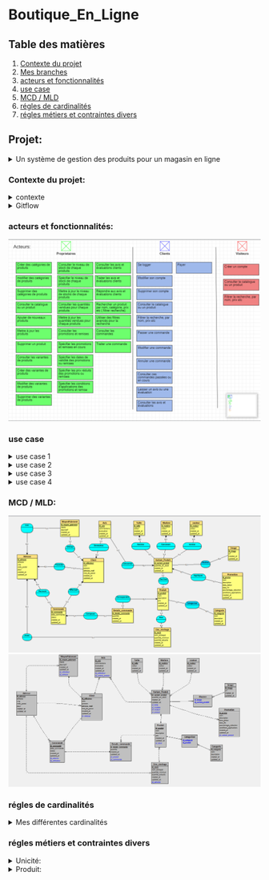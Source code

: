 ﻿# Boutique_En_Ligne  

## Table des matières

1. [Contexte du projet](#Contexte_du_projet)
2. [Mes branches](#Mesbranches)
3. [acteurs et fonctionnalités](#acteurs_et_fonctionnalités)
4. [use case](#use_case)
5. [MCD / MLD](#MCD/MLD)
6. [régles de cardinalités](#régles_de_cardinalités)
7. [régles métiers et contraintes divers](#régles_métiers_et_contraintes_divers)




## Projet:

<details>
   <summary>Un système de gestion des produits pour un magasin en ligne</summary>
    Une entreprise de magasin en ligne souhaite gérer efficacement ses stocks de produit, ajuster les prix , permettre aux clients de faire des commandes et de             répondre aux besoins des clients de manière rapide et précise.
 </details>

<a name="Contexte_du_projet"></a>
 ### Contexte du projet:
  
  <details>
      <summary>contexte</summary>
      Vous avez été chargé de développer un système de gestion des produits pour un magasin en ligne. L'objectif est de permettre aux propriétaires du magasin de gérer       efficacement leur catalogue de produits, d'ajouter de nouveaux produits, de mettre à jour les informations existantes et de suivre les stocks. Voici un ensemble       de fonctionnalités pour le système de gestion des produits :

      **Gestion des catégories **:
      Les propriétaires du magasin doivent pouvoir créer, modifier et supprimer des catégories de produits.
      Chaque produit doit être associé à une ou plusieurs catégories pour une organisation facile du catalogue.

      Ajout et modification de produits :
      Les propriétaires du magasin doivent pouvoir ajouter de nouveaux produits en fournissant des détails tels que le nom, la description, les images, les prix, etc.
      Ils doivent également pouvoir modifier les informations existantes pour mettre à jour les prix, les descriptions, les images, etc.

      Gestion des variantes de produits :
      Certains produits peuvent avoir des variantes, tels que différentes tailles, couleurs, options, etc.
      Les propriétaires du magasin doivent pouvoir gérer ces variantes et spécifier les stocks disponibles pour chaque variante.

      Gestion des stocks :
      Le système doit permettre aux propriétaires du magasin de suivre les niveaux de stock de chaque produit.
      Ils doivent pouvoir ajouter des stocks lorsqu'ils reçoivent de nouvelles livraisons et mettre à jour les quantités vendues.


      Gestion des promotions et des remises :
      Les propriétaires du magasin doivent pouvoir définir des promotions et des remises sur certains produits ou catégories.
      Ils doivent pouvoir spécifier les dates de validité, les prix réduits, les conditions d'application, etc.


      Gestion des avis et des évaluations :
      Les clients doivent pouvoir laisser des avis et des évaluations sur les produits.
      Les propriétaires du magasin doivent pouvoir afficher, gérer et répondre à ces avis.

      Recherche et filtrage :
      Le système doit permettre aux propriétaires du magasin de rechercher des produits par nom, catégorie, prix, etc.
      Des options de filtrage avancées peuvent être fournies pour faciliter la navigation et la recherche des produits.

      Gestion des commandes :
      Le système doit être intégré à la gestion des commandes pour suivre les ventes de produits et ajuster les stocks en conséquence.

      Ce système de gestion des produits permettra aux propriétaires du magasin de gérer efficacement leur catalogue en ligne, de suivre les stocks, d'ajuster les prix       et de répondre aux besoins des clients de manière rapide et précise.

  </details>
  
  
<details>

<summary>Gitflow</summary>

<a name="Mes_branches"></a>
#### Mes branches

La branche Main est le miroir de ma production. Il est donc logique que l'on ne puisse y pousser nos modifications directement.

La branche develop centralise toutes les nouvelles fonctionnalités qui seront livrées dans la prochaine version. Ici, il va falloir se forcer à ne pas y faire de modifications directement.
  
Trois autres types de branches vont ensuite nous permettre de travailler :
 <details>
    <summary>feature</summary>
   Je développe des fonctionnalités

Je vais développer sur une branche de type feature.

git checkout -b feature/<nom> develop

Si je développe une nouvelle fonctionnalité, elle sera logiquement appliquée à la prochaine version : je crée de ce fait ma branche à partir de la branche develop.

Je commence ainsi à travailler à partir du code mis à jour pour la nouvelle version.

git checkout dev
git merge feature/<nom> --no-ff
git branch -d feature/<nom>

Lorsque j'ai fini mon travail, je rapatrie celui-ci sur la branche de développement et je supprime la branche feature qui est devenue obsolète.
  </details>
    <details>
      <summary>release</summary>
Je prépare une nouvelle version pour la mise en production

Je vais travailler sur une branche de type release.

git checkout -b release/<version> develop

Je crée la branche à partir de la branche develop, ainsi, je pourrais lancer mes tests et appliquer mes corrections pendant que mes collègues commencent déjà le développement de nouvelles fonctionnalités pour la version suivante.

git checkout dev
git merge release/<version> --no-ff

git checkout master
git merge release/<version> --no-ff
git tag <version>

git branch -d release/<version>

Lorsque tous mes tests sont passés avec succès et que ma nouvelle version est prête à être mise en production, je pousse tout sur la branche Main et je n’oublie pas d'appliquer mes corrections à la branche de développement.

Je crée aussi un tag sur le dernier commit de la branche de production avec mon numéro de version afin de m’y retrouver plus tard.

Et, enfin, je supprime la branche release car maintenant, elle ne sert plus à grand-chose.
   </details>
     <details> 
       <summary>hotfix</summary>
       Je corrige un bug en production

Je vais donc travailler sur une branche de type hotfix.

git checkout -b hotfix/<name> master

Pour ce cas particulier, je crée ma branche à partir du miroir de production. En effet, je ne veux pas que toutes les fonctionnalités de ma branche de développement se retrouvent en production lors d’une simple correction de bug.

git checkout dev
git merge hotfix/<name> --no-ff

git checkout master
git merge hotfix/<name> --no-ff
git tag <version>

git branch -d hotfix/<name>

Mon bug étant corrigé, je dois l’appliquer sur le dev et la prod. Une fois encore je versionne avec un tag sur la branche Main et je supprime la branche hotfix.
      </details>
  
   
</details>

<a name="acteurs_et_fonctionnalités"></a>
   ### acteurs et fonctionnalités:
![Screenshot test.](asset/image/acteurs.png)

<a name="use_case"></a>
   ### use case

<details>
   <summary>use case 1 </summary>
![usecase1](https://github.com/LegrandThomas/Boutique_En_Ligne/assets/103045194/2a768d40-cebf-4dba-a35f-b23163d72d21)
</details>

<details>
   <summary>use case 2 </summary>
![usecase2](https://github.com/LegrandThomas/Boutique_En_Ligne/assets/103045194/33036cbf-1f45-4746-aac3-fdc0b30f68e8)
</details>

<details>
   <summary>use case 3 </summary>
![usecase3](https://github.com/LegrandThomas/Boutique_En_Ligne/assets/103045194/0945a5e6-d37a-4d5d-ab22-a9230e935e2e)
</details>

<details>
   <summary>use case 4</summary>
![usecase4](https://github.com/LegrandThomas/Boutique_En_Ligne/assets/103045194/2a87c0c4-9a87-4b05-8111-0c9158d3c5d0)
</details>


<a name="MCD/MLD"></a>
   ### MCD / MLD:
![Screenshot test.](asset/image/mcd_boutique_en_ligne.png)
![Screenshot test.](asset/image/mld_boutique_en_ligne.png)

<a name="régles_de_cardinalités"></a>
   ### régles de cardinalités

<details>
   <summary>Mes différentes cardinalités</summary>
<details>
   
 <summary>régle 1:</summary>
   -un produit appartient à 1 ou plusieurs catégories
   / une catégorie catégorise 0 ou plusieurs produits
</details>

<details>
 <summary>régle 2:</summary>
   -un lieu de stockage stock 0 ou plusieurs produits
   / un produit se trouve dans 1 et 1 seul lieu de stockage
</details>

<details>
 <summary>régle 3:</summary>
   -un produit est décliné en 1 ou plusieurs variant produit
   / un variant produit correspond à 1 et 1 seul produit
</details>

<details>
 <summary>régle 4:</summary>
   -un produit peut correspondre à 0 ou plusieurs détails de commande
   / un détail de commande correspond à 1 et 1 seul produit
</details>

<details>
 <summary>régle 5:</summary>
   -un lieu de stockage se situe à 1 et 1 seule adresse
   / une adresse est attribuée à 0 ou 1 lieu de stockage
</details>

<details>
 <summary>régle 6:</summary>
   -un  détail de commande compose 1 et 1 seul commande
   / une commande est composée de 1 ou plusieurs détails de commande
</details>

<details>
 <summary>régle 7:</summary>
   -un  détail de commande compose 1 et 1 seul commande
   / une commande est composée de 1 ou plusieurs détails de commande
</details>

<details>
 <summary>régle 8:</summary>
   -une commande est reçue à 1 et 1 seule adresse
   / une adresse peut recevoir 0 ou plusieurs commandes
</details>

<details>
 <summary>régle 9:</summary>
   -une commande est effectuée par 1 et 1 seul client
   / un client peut effectuer 0 ou plusieurs commandes
</details>

<details>
 <summary>régle 10:</summary>
   -un client posséde 1 et 1 seule adresse
   / une adresse est possédée par 0 ou plusieurs clients
</details>

<details>
 <summary>régle 11:</summary>
   -un moyen de paiement est utilisé par 1 et 1 seul client
   / un client utilise 1 ou plusieurs moyens de paiements
</details>

<details>
 <summary>régle 12:</summary>
   -un client peut emmmettre 0 ou plusieurs avis
   / un avis est emis par 1 et 1 seul client
</details>

<details>
 <summary>régle 13:</summary>
   -un avis concerne 1 et 1 seul variant_produit
   / un variant produit est concerné par 0 ou plusieurs avis
</details>

<details>
 <summary>régle 14:</summary>
   -un variant produit exsiste en 1 et 1 seule taille
   / une taille peut concerner 0 ou plusieurs produit variant
</details>

<details>
 <summary>régle 15:</summary>
   -un variant produit est conçu en 1 et 1 seule matière
   / une matière peut concerner 0 ou plusieurs produit variant
</details>

<details>
 <summary>régle 16:</summary>
   -un variant produit est coloré en 1 et 1 seule couleur
   / une couleur peut concerner 0 ou plusieurs produit variant
</details>

<details>
 <summary>régle 17:</summary>
   -un variant produit peut être illustrer par 0 ou plusieurs images
   / une image illustre 0 ou plusieurs produit variant
</details>

<details>
 <summary>régle 18:</summary>
   -un variant produit peut être concerner par 0 ou plusieurs promotions
   / une promotion est appliqué à 1 et 1 seul produit variant
</details>

</details>

<a name="régles_métiers_et_contraintes_divers"></a>
### régles métiers et contraintes divers

<details>
 <summary>Unicité:</summary>
   
   * lors de la création d'un produit son nom doit être unique 
   * lors de la crétaion d'une catégorie son nom doit être unique  
   * lors de la création d'une taille sa valeur doit être unique  
   * lors de la création d'une couleur sa valeur doit être unique  
   * lors de la création d'une matiére sa valeur doit être unique
 
</details>

<details>
 <summary>Produit:</summary>
   
   * lors de la création d'un produit son ID n'a pas à être renseigné 
   * lors de la création d'un produit son nom est OBLIGATOIRE  type string
   * lors de la création d'un produit son prix est OBLIGATOIRE  type float
   * lors de la création d'un produit sa description est OBLIGATOIRE type string 
   * lors de la création d'un produit l'ID du stock est OBLIGATOIRE et doit CORRESPONDRE à un stock exsistant en base type int 
   * lors de la création d'un produit son created_at est NON REQUiS type timestamp currentDate 
   * lors de la création d'un produit son updated_at est NON REQUiS type timestamp currentDate , attributs(updated on UPDATE)
  
 Pour les 4 'OBLIGATOIRES', je ne souhaite pas enregistré en base de donnée un produit incomplet, en effet nous avons vu dans les use case que les acteurs pouvaient  
 consulter le catalogue de produit et je ne souhaite pas qu'ils tombe sur un produit donc il manquerais des informations.  
 Et pour moi, un produit à obligatoirement un lieu de stockage exsistant en bdd pour la traçabilité
</details>
